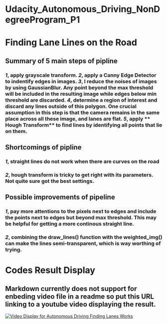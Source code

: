 # Udacity_Autonomous_Driving_NonDegreeProgram_P1

#  Finding Lane Lines on the Road

## Summary of 5 main steps of pipline

###  *1*, apply grayscale transform.  *2*, apply a Canny Edge Detector to indentify edges in images.  *3*, I reduce the noises of images by using GaussianBlur.  Any point beyond the max threshold will be included in the resulting image while edges below min threshold are discarded.  *4*, determine a region of interest and discard any lines outside of this polygon. One crucial assumption in this step is that the camera remains in the same place across all these image, and lanes are flat.  *5*, apply ** Hough Transform** to find lines by identifying all points that lie on them. 

## Shortcomings of pipline

### *1*, straight lines do not work when there are curves on the road

### *2*, hough transform is tricky to get right with its parameters. Not quite sure got the best settings.

## Possible improvements of  pipeline

### *1*, pay more attentions to the pixels next to edges and include the points next to edges but beyond max threshold. This may be helpful for getting a more continous straight line.
### *2*, combining the draw_lines() function with the weighted_img() can  make the lines semi-transparent, which is way  worthing of trying.

# Codes Result Display
## Markdown currently does not support for enbeding video file in a readme so put this URL linking to a youtube video displaying the result.
[![Video Display for Autonomous Driving Finding Lanes Works](<img width="493" alt="Video for Autonomous Driving Project one" src="https://user-images.githubusercontent.com/40772712/56013701-10645d80-5cc0-11e9-8c0a-e188bf3cd068.PNG">)](https://www.youtube.com/watch?v=5nM1JaeyceE&feature=youtu.be)
